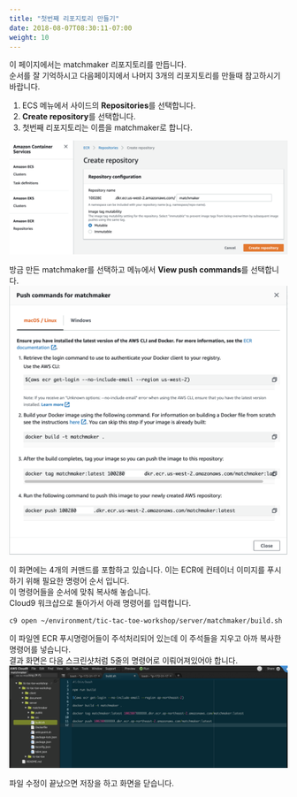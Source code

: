 ```yaml
---
title: "첫번째 리포지토리 만들기"
date: 2018-08-07T08:30:11-07:00
weight: 10
---
```


이 페이지에서는 matchmaker 리포지토리를 만듭니다.<br>
순서를 잘 기억하시고 다음페이지에서 나머지 3개의 리포지토리를 만들때 참고하시기 바랍니다.

1. ECS 메뉴에서 사이드의 **Repositories**를 선택합니다.
1. **Create repository**를 선택합니다.
1. 첫번째 리포지토리는 이름을 matchmaker로 합니다.

![Example Service](/images/tic-tac-toe/ecr-1.png)

방금 만든 matchmaker를 선택하고 메뉴에서 **View push commands**를 선택합니다.
![Example Service](/images/tic-tac-toe/ecr-2.png)

이 화면에는 4개의 커맨드를 포함하고 있습니다. 이는 ECR에 컨테이너 이미지를 푸시하기 위해 필요한 명령어 순서 입니다.<br>
이 명령어들을 순서에 맞춰 복사해 놓습니다.<br>
Cloud9 워크샵으로 돌아가서 아래 명령어를 입력합니다.
```
c9 open ~/environment/tic-tac-toe-workshop/server/matchmaker/build.sh
```


이 파일엔 ECR 푸시명령어들이 주석처리되어 있는데 이 주석들을 지우고 아까 복사한 명령어를 넣습니다.<br>
결과 화면은 다음 스크린샷처럼 5줄의 명령어로 이뤄어져있어야 합니다.
![Example Service](/images/tic-tac-toe/ecr-3.png)

파일 수정이 끝났으면 저장을 하고 화면을 닫습니다.